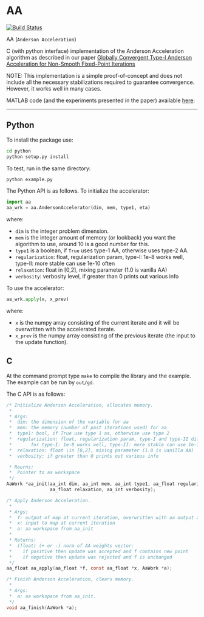 AA
===

[![Build Status](https://github.com/cvxgrp/aa/actions/workflows/build.yml/badge.svg)](https://github.com/cvxgrp/aa/actions/workflows/build.yml)

AA (`Anderson Acceleration`)

C (with python interface) implementation of the Anderson Acceleration algorithm as described in our paper [Globally Convergent Type-I Anderson Acceleration for Non-Smooth Fixed-Point Iterations](https://web.stanford.edu/~boyd/papers/nonexp_global_aa1.html)

NOTE: This implementation is a simple proof-of-concept and does not include all
the necessary stabilizations required to guarantee convergence. However, it
works well in many cases.

MATLAB code (and the experiments presented in the paper) available [here](https://github.com/cvxgrp/nonexp_global_aa1/): 

----

Python
----

To install the package use:
```bash
cd python
python setup.py install
```
To test, run in the same directory:
```bash
python example.py
```

The Python API is as follows. To initialize the accelerator:
```python
import aa
aa_wrk = aa.AndersonAccelerator(dim, mem, type1, eta)
```
where:
* `dim` is the integer problem dimension.
* `mem` is the integer amount of memory (or lookback) you want the algorithm to use, around 10 is a good number for this. 
* `type1` is a boolean, if `True` uses type-1 AA, otherwise uses type-2 AA.
* `regularization`: float, regularization param, type-I: 1e-8 works well, type-II: more stable can use 1e-10 often
* `relaxation`: float in [0,2], mixing parameter (1.0 is vanilla AA)
* `verbosity`: verbosity level, if greater than 0 prints out various info

To use the accelerator:
```python
aa_wrk.apply(x, x_prev)
```
where:
* `x` is the numpy array consisting of the current iterate and it will be overwritten with the accelerated iterate.
* `x_prev` is the numpy array consisting of the previous iterate (the input to the update function).


C
----

At the command prompt type `make` to compile the library and the example. The
example can be run by `out/gd`.

The C API is as follows:

```C
/* Initialize Anderson Acceleration, allocates memory.
 *
 * Args:
 *  dim: the dimension of the variable for aa
 *  mem: the memory (number of past iterations used) for aa
 *  type1: bool, if True use type 1 aa, otherwise use type 2
 *  regularization: float, regularization param, type-I and type-II different
 *       for type-I: 1e-8 works well, type-II: more stable can use 1e-10 often
 *  relaxation: float \in [0,2], mixing parameter (1.0 is vanilla AA)
 *  verbosity: if greater than 0 prints out various info

 * Reurns:
 *  Pointer to aa workspace
 */
AaWork *aa_init(aa_int dim, aa_int mem, aa_int type1, aa_float regularization,
                aa_float relaxation, aa_int verbosity);

/* Apply Anderson Acceleration.
 *
 * Args:
 *  f: output of map at current iteration, overwritten with aa output at end.
 *  x: input to map at current iteration
 *  a: aa workspace from aa_init
 *
 * Returns:
 *  (float) (+ or -) norm of AA weights vector:
 *    if positive then update was accepted and f contains new point
 *    if negative then update was rejected and f is unchanged
 */
aa_float aa_apply(aa_float *f, const aa_float *x, AaWork *a);

/* Finish Anderson Acceleration, clears memory.
 *
 * Args:
 *  a: aa workspace from aa_init.
 */
void aa_finish(AaWork *a);
```

